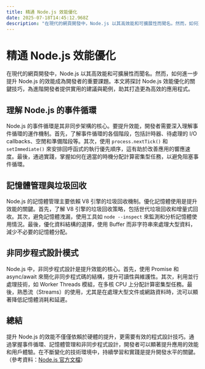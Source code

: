 ```yaml
---
title: 精通 Node.js 效能優化
date: 2025-07-18T14:45:12.968Z
description: "在現代的網頁開發中，Node.js 以其高效能和可擴展性而聞名。然而，如何進一步提升 Node.js 的效能成為開發者的重要課題。本文將探討 Node.js 效能優化的關鍵技巧，為進階開發者提供實用的建議與範例，助其打造更為高效的應用程式。"
---
```


# 精通 Node.js 效能優化

在現代的網頁開發中，Node.js 以其高效能和可擴展性而聞名。然而，如何進一步提升 Node.js 的效能成為開發者的重要課題。本文將探討 Node.js 效能優化的關鍵技巧，為進階開發者提供實用的建議與範例，助其打造更為高效的應用程式。

## 理解 Node.js 的事件循環

Node.js 的事件循環是其非同步架構的核心。要提升效能，開發者需要深入理解事件循環的運作機制。首先，了解事件循環的各個階段，包括計時器、待處理的 I/O callbacks、空閒和準備階段等。其次，使用 `process.nextTick()` 和 `setImmediate()` 來安排回呼函式的執行優先順序，這有助於改善應用的響應速度。最後，通過實踐，掌握如何在適當的時機分配計算密集型任務，以避免阻塞事件循環。

## 記憶體管理與垃圾回收

Node.js 的記憶體管理主要依賴 V8 引擎的垃圾回收機制。優化記憶體使用是提升效能的關鍵。首先，了解 V8 引擎的垃圾回收策略，包括世代垃圾回收和增量式回收。其次，避免記憶體洩漏，使用工具如 `node --inspect` 來監測和分析記憶體使用情況。最後，優化資料結構的選擇，使用 Buffer 而非字符串來處理大型資料，減少不必要的記憶體分配。

## 非同步程式設計模式

Node.js 中，非同步程式設計是提升效能的核心。首先，使用 Promise 和 async/await 來簡化非同步程式碼的結構，提升可讀性與維護性。其次，利用並行處理技術，如 Worker Threads 模組，在多核 CPU 上分配計算密集型任務。最後，熟悉流（Streams）的使用，尤其是在處理大型文件或網路資料時，流可以顯著降低記憶體消耗和延遲。

## 總結

提升 Node.js 的效能不僅僅依賴於硬體的提升，更需要有效的程式設計技巧。通過掌握事件循環、記憶體管理和非同步程式設計，開發者可以顯著提升應用的效能和用戶體驗。在不斷變化的技術環境中，持續學習和實踐是提升開發水平的關鍵。（參考資料：[Node.js 官方文檔](https://nodejs.org/en/docs/)）